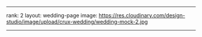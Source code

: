 ---

rank: 2
layout: wedding-page
image: https://res.cloudinary.com/design-studio/image/upload/crux-wedding/wedding-mock-2.jpg

---
